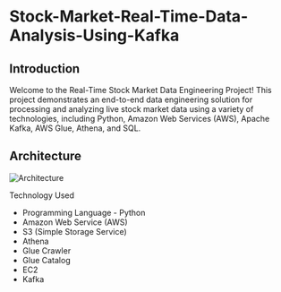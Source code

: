 # Stock-Market-Real-Time-Data-Analysis-Using-Kafka
## Introduction
Welcome to the Real-Time Stock Market Data Engineering Project! This project demonstrates an end-to-end data engineering solution for processing and analyzing live stock market data using a variety of technologies, including Python, Amazon Web Services (AWS), Apache Kafka, AWS Glue, Athena, and SQL.

## Architecture

![Architecture](https://github.com/Annkkitaaa/Stock-Market-Real-Time-Data-Analysis-Using-Kafka/assets/100662026/7a0bb8eb-7129-4fb7-9489-658d3613db9f)


Technology Used
* Programming Language - Python
* Amazon Web Service (AWS)
* S3 (Simple Storage Service)
* Athena
* Glue Crawler
* Glue Catalog
* EC2
* Kafka
